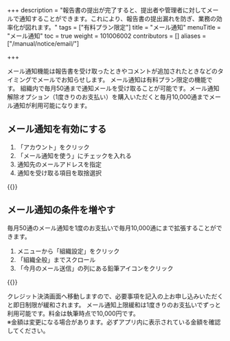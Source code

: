 +++
description = "報告書の提出が完了すると、提出者や管理者に対してメールで通知することができます。これにより、報告書の提出漏れを防ぎ、業務の効率化が図れます。"
tags = ["有料プラン限定"]
title = "メール通知"
menuTitle = "メール通知"
toc = true
weight = 101006002
contributors = []
aliases = ["/manual/notice/email/"]

+++

メール通知機能は報告書を受け取ったときやコメントが追加されたときなどのタイミングでメールでお知らせします。
メール通知は有料プラン限定の機能です。
組織内で毎月50通まで通知メールを受け取ることが可能です。メール通知解除オプション（1度きりのお支払い）を購入いただくと毎月10,000通までメール通知が利用可能になります。

## メール通知を有効にする

1. 「アカウント」をクリック
1. 「メール通知を使う」にチェックを入れる
1. 通知先のメールアドレスを指定
1. 通知を受け取る項目を取捨選択


{{<appscreen filename="email-notice" title="メール通知の設定をONにする"  >}}

## メール通知の条件を増やす

毎月50通のメール通知を1度のお支払いで毎月10,000通にまで拡張することができます。

1. メニューから「組織設定」をクリック
1. 「組織全般」までスクロール
1. 「今月のメール送信」の列にある鉛筆アイコンをクリック

{{<appscreen filename="unlock" title="メール通知の上限を緩和する"  >}}

クレジット決済画面へ移動しますので、必要事項を記入の上お申し込みいただくと即日制限が緩和されます。
メール通知上限緩和は1度きりのお支払いでずっと利用可能です。料金は執筆時点で10,000円です。  
※金額は変更になる場合があります。必ずアプリ内に表示されている金額を確認してください。
